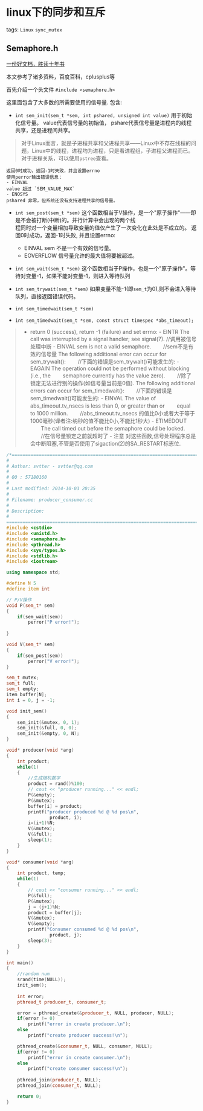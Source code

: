 linux下的同步和互斥
===

tags: `Linux` `sync_mutex`

Semaphore.h
---

[一份好文档，胜读十年书](www.cplusplus.com/reference/)

本文参考了诸多资料，百度百科，cplusplus等


首先介绍一个头文件
`#include <semaphore.h>`

这里面包含了大多数的所需要使用的信号量.
包含:

- `int sem_init(sem_t *sem, int pshared, unsigned int value)`
    用于初始化信号量。
    value代表信号量的初始值，
    pshare代表信号量是进程内的线程共享，还是进程间共享。

> 对于Linux而言，就是子进程共享和父进程共享——Linux中不存在线程的问题，Linux中的线程，进程均为进程，只是看进程组，子进程父进程而已。对于进程关系，可以使用`pstree`查看。

    返回0时成功，返回-1时失败，并且设置errno
    使用perror输出错误信息：
    - EINVAL
    value 超过 `SEM_VALUE_MAX`
    - ENOSYS
    pshared 非零，但系统还没有支持进程共享的信号量。

- `int sem_post(sem_t *sem)`
    这个函数相当于V操作，是一个"原子操作"——即是不会被打断(中断)的。并行计算中会出现的两个线  
    程同时对一个变量相加导致变量的值仅产生了一次变化在此处是不成立的。
    返回0时成功，返回-1时失败, 并且设置errno:
    - EINVAL
    sem 不是一个有效的信号量。
    - EOVERFLOW
    信号量允许的最大值将要被超过。


- `int sem_wait(sem_t *sem)`
    这个函数相当于P操作，也是一个"原子操作"。等待对变量-1，如果不能对变量-1，则进入等待队列
- `int sem_trywait(sem_t *sem)`
    如果变量不能-1(即`sem_t`为0),则不会进入等待队列，直接返回错误代码。
- `int sem_timedwait(sem_t *sem)`
- `int sem_timedwait(sem_t *sem, const struct timespec *abs_timeout);`
>   - return 0 (success), return -1 (failure) and set errno:
    - EINTR
    The call was interrupted by a signal handler; see signal(7).
    //调用被信号处理中断
    - EINVAL sem is not a valid semaphore.
　　//sem不是有效的信号量
    The following additional error can occur for sem_trywait():
　　//下面的错误是sem_trywait()可能发生的:
    - EAGAIN The operation could not be performed without blocking (i.e., the
　　semaphore currently has the value zero).
　　//除了锁定无法进行别的操作(如信号量当前是0值).
    The following additional errors can occur for sem_timedwait():
　　//下面的错误是sem_timedwait()可能发生的:
    - EINVAL The value of abs_timeout.tv_nsecs is less than 0, or greater than or
　　equal to 1000 million.
　　//abs_timeout.tv_nsecs 的值比0小或者大于等于1000毫秒(译者注:纳秒的值不能比0小,不能比1秒大)
    - ETIMEDOUT
　　The call timed out before the semaphore could be locked.
　　//在信号量锁定之前就超时了
    - 注意
    对这些函数,信号处理程序总是会中断阻塞,不管是否使用了sigaction(2)的SA_RESTART标志位.


```cc
/*=============================================================================
#
# Author: svtter - svtter@qq.com
#
# QQ : 57180160
#
# Last modified: 2014-10-03 20:35
#
# Filename: producer_consumer.cc
#
# Description: 
#
=============================================================================*/
#include <cstdio>
#include <unistd.h>
#include <semaphore.h>
#include <pthread.h>
#include <sys/types.h>
#include <stdlib.h>
#include <iostream>

using namespace std;

#define N 5
#define item int

// P/V操作
void P(sem_t* sem)
{
    if(sem_wait(sem))
        perror("P error!");
    
}

void V(sem_t* sem)
{
    if(sem_post(sem))
        perror("V error!");
}

sem_t mutex;
sem_t full;
sem_t empty;
item buffer[N];
int i = 0, j = -1;

void init_sem()
{
    sem_init(&mutex, 0, 1);
    sem_init(&full, 0, 0);
    sem_init(&empty, 0, N);
}

void* producer(void *arg)
{
    int product;
    while(1)
    {
        //生成随机数字
        product = rand()%100;
        // cout << "producer running..." << endl;
        P(&empty);
        P(&mutex);
        buffer[i] = product;
        printf("producer produced %d @ %d pos\n",
                product, i);
        i=(i+1)%N;
        V(&mutex);
        V(&full);
        sleep(1);
    }
}

void* consumer(void *arg)
{
    int product, temp;
    while(1)
    {
        // cout << "consumer running..." << endl;
        P(&full);
        P(&mutex);
        j = (j+1)%N;
        product = buffer[j];
        V(&mutex);
        V(&empty);
        printf("Consumer consumed %d @ %d pos\n",
                product, j);
        sleep(3);
    }
}

int main()
{
    //random num
    srand(time(NULL));
    init_sem();
    
    int error;
    pthread_t producer_t, consumer_t;

    error = pthread_create(&producer_t, NULL, producer, NULL);
    if(error != 0)
        printf("error in create producer.\n");
    else
        printf("create producer success!\n");

    pthread_create(&consumer_t, NULL, consumer, NULL);
    if(error != 0)
        printf("error in create consumer.\n");
    else
        printf("create consumer success!\n");
    
    pthread_join(producer_t, NULL);
    pthread_join(consumer_t, NULL);

    return 0;
}
```

